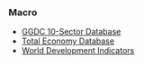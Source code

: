 ### Macro

- [GGDC 10-Sector Database](https://www.rug.nl/ggdc/productivity/10-sector/)
- [Total Economy Database](https://www.conference-board.org/data/economydatabase/)
- [World Development Indicators](https://datatopics.worldbank.org/world-development-indicators/)

